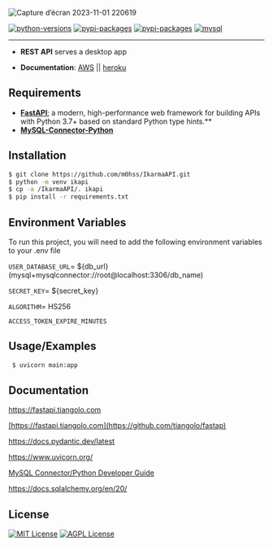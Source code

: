 

![Capture d’écran 2023-11-01 220619](https://github.com/m0hss/IkarmaAPI/assets/60576085/f9115c78-7a53-44e2-b89f-984a3c7c3042)



[![python-versions](https://img.shields.io/badge/python-3.8_%7C_3.9_%7C3.10_%7C_3.11-green)](https://www.python.org/downloads/)
[![pypi-packages](https://img.shields.io/badge/pypi_package-v0.104.1-green)]([https://choosealicense.com/licenses/mit/](https://packaging.python.org/en/latest/tutorials/packaging-projects/))
[![pypi-packages](https://img.shields.io/badge/fastapi-0.98.1-green)]([https://github.com/tiangolo/fastapi)
[![mysql](https://img.shields.io/badge/MySQL-5.7-green)](https://dev.mysql.com/downloads/mysql/)

---

- **REST API** serves a desktop app

- **Documentation**: [AWS](http://ec2-16-170-146-217.eu-north-1.compute.amazonaws.com/redoc) || [heroku](https://ec2-16-170-146-217.eu-north-1.compute.amazonaws.com/redoc)
  
## Requirements

- [**FastAPI**;](https://github.com/tiangolo/fastap) a modern, high-performance web framework for building APIs with Python 3.7+ based on standard Python type hints.**
- [**MySQL-Connector-Python**](https://dev.mysql.com/doc/connector-python/en/)



## Installation

```bash
$ git clone https://github.com/m0hss/IkarmaAPI.git
$ python -m venv ikapi
$ cp -a /IkarmaAPI/. ikapi
$ pip install -r requirements.txt 
```

## Environment Variables

To run this project, you will need to add the following environment variables to your .env file

`USER_DATABASE_URL`= ${db_url} (mysql+mysqlconnector://root@localhost:3306/db_name)

`SECRET_KEY`= ${secret_key}

`ALGORITHM`= HS256

`ACCESS_TOKEN_EXPIRE_MINUTES`

## Usage/Examples 

```bash
 $ uvicorn main:app
```


## Documentation

 <a href="https://fastapi.tiangolo.com" target="_blank">https://fastapi.tiangolo.com</a>
 
 <a href="https://github.com/tiangolo/fastap" target="_blank">[https://fastapi.tiangolo.com](https://github.com/tiangolo/fastap)</a>
 
 <a href="https://docs.pydantic.dev/latest" target="_blank">https://docs.pydantic.dev/latest</a>
 
 <a href="https://www.uvicorn.org" target="_blank">https://www.uvicorn.org/</a>
 
 <a href="https://dev.mysql.com/doc/connector-python/en/" target="_blank">MySQL Connector/Python Developer Guide</a>
 
 <a href="https://docs.sqlalchemy.org/en/20/" target="_blank">https://docs.sqlalchemy.org/en/20/</a>
 


## License

[![MIT License](https://img.shields.io/badge/License-MIT-green.svg)](https://choosealicense.com/licenses/mit/)
[![AGPL License](https://img.shields.io/badge/license-AGPL-blue.svg)](http://www.gnu.org/licenses/agpl-3.0)

